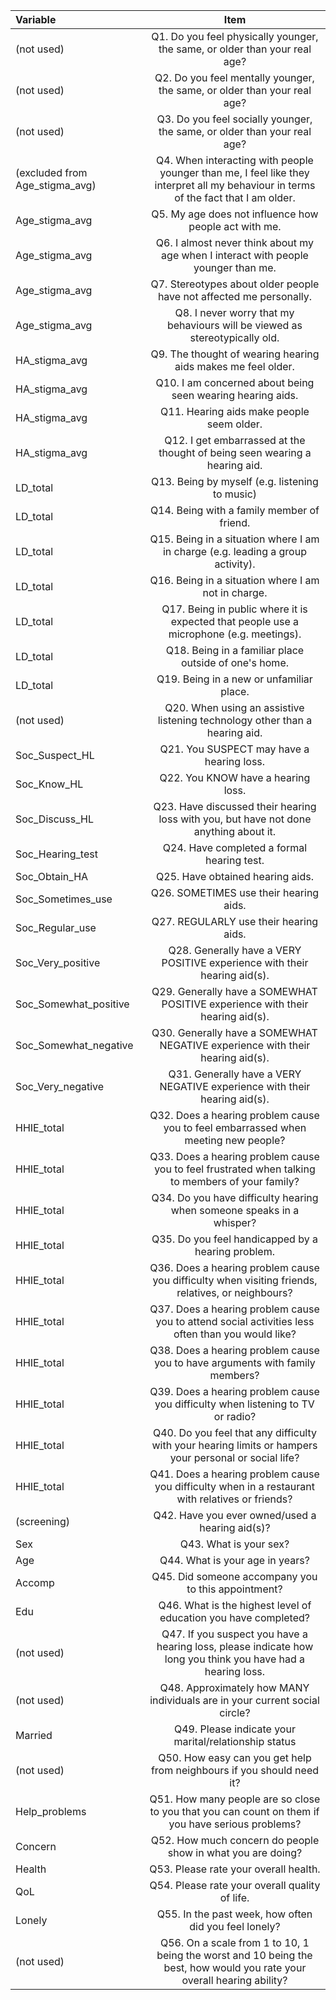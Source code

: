  | Variable | Item |
| :------------- | :----------: |
| (not used) 	| Q1. Do you feel physically younger, the same, or older than your real age? |
| (not used) 	| Q2. Do you feel mentally younger, the same, or older than your real age? |
| (not used) 	| Q3. Do you feel socially younger, the same, or older than your real age? |
| (excluded from Age_stigma_avg) | Q4. When interacting with people younger than me, I feel like they interpret all my behaviour in terms of the fact that I am older. |
| Age_stigma_avg | Q5. My age does not influence how people act with me. |
| Age_stigma_avg | Q6. I almost never think about my age when I interact with people younger than me. |
| Age_stigma_avg | Q7. Stereotypes about older people have not affected me personally. |
| Age_stigma_avg | Q8. I never worry that my behaviours will be viewed as stereotypically old. |
| HA_stigma_avg	| Q9. The thought of wearing hearing aids makes me feel older. |
| HA_stigma_avg	| Q10. I am concerned about being seen wearing hearing aids. |
| HA_stigma_avg	| Q11. Hearing aids make people seem older. |
| HA_stigma_avg	| Q12. I get embarrassed at the thought of being seen wearing a hearing aid. |
| LD_total	| Q13. Being by myself (e.g. listening to music) |
| LD_total	| Q14. Being with a family member of friend. |
| LD_total	| Q15. Being in a situation where I am in charge (e.g. leading a group activity). |
| LD_total	| Q16. Being in a situation where I am not in charge. |
| LD_total	| Q17. Being in public where it is expected that people use a microphone (e.g. meetings). |
| LD_total	| Q18. Being in a familiar place outside of one's home. |
| LD_total	| Q19. Being in a new or unfamiliar place. |
| (not used)	| Q20. When using an assistive listening technology other than a hearing aid. |
| Soc_Suspect_HL | Q21. You SUSPECT may have a hearing loss. |
| Soc_Know_HL	| Q22. You KNOW have a hearing loss. |
| Soc_Discuss_HL | Q23. Have discussed their hearing loss with you, but have not done anything about it. |
| Soc_Hearing_test | Q24. Have completed a formal hearing test. |
| Soc_Obtain_HA  | Q25. Have obtained hearing aids. |
| Soc_Sometimes_use | Q26. SOMETIMES use their hearing aids. |
| Soc_Regular_use | Q27. REGULARLY use their hearing aids. |
| Soc_Very_positive | Q28. Generally have a VERY POSITIVE experience with their hearing aid(s). |
| Soc_Somewhat_positive | Q29. Generally have a SOMEWHAT POSITIVE experience with their hearing aid(s). |
| Soc_Somewhat_negative | Q30. Generally have a SOMEWHAT NEGATIVE experience with their hearing aid(s). |
| Soc_Very_negative | 	Q31. Generally have a VERY NEGATIVE experience with their hearing aid(s). |	
| HHIE_total	| Q32. Does a hearing problem cause you to feel embarrassed when meeting new people? |
| HHIE_total	| Q33. Does a hearing problem cause you to feel frustrated when talking to members of your family? |
| HHIE_total	| Q34. Do you have difficulty hearing when someone speaks in a whisper? |
| HHIE_total	| Q35. Do you feel handicapped by a hearing problem. |
| HHIE_total	| Q36. Does a hearing problem cause you difficulty when visiting friends, relatives, or neighbours? |
| HHIE_total	| Q37. Does a hearing problem cause you to attend social activities less often than you would like? |
| HHIE_total	| Q38. Does a hearing problem cause you to have arguments with family members? |
| HHIE_total	| Q39. Does a hearing problem cause you difficulty when listening to TV or radio? |
| HHIE_total	| Q40. Do you feel that any difficulty with your hearing limits or hampers your personal or social life? |
| HHIE_total	| Q41. Does a hearing problem cause you difficulty when in a restaurant with relatives or friends? |
| (screening)	| Q42. Have you ever owned/used a hearing aid(s)? |
| Sex		| Q43. What is your sex? |
| Age		| Q44. What is your age in years? |
| Accomp	| Q45. Did someone accompany you to this appointment? |
| Edu		| Q46. What is the highest level of education you have completed? |
| (not used)	| Q47. If you suspect you have a hearing loss, please indicate how long you think you have had a hearing loss. |
| (not used)	| Q48. Approximately how MANY individuals are in your current social circle? |
| Married	| Q49. Please indicate your marital/relationship status |
| (not used)	| Q50. How easy can you get help from neighbours if you should need it? |
| Help_problems	| Q51. How many people are so close to you that you can count on them if you have serious problems? |
| Concern	| Q52. How much concern do people show in what you are doing? |
| Health	| Q53. Please rate your overall health. |
| QoL		| Q54. Please rate your overall quality of life. |
| Lonely	| Q55. In the past week, how often did you feel lonely? |
| (not used)	| Q56. On a scale from 1 to 10, 1 being the worst and 10 being the best, how would you rate your overall hearing ability? |
